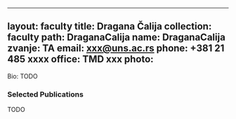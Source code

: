 
---
layout: faculty
title: Dragana Čalija
collection: faculty
path: DraganaCalija
name: DraganaCalija
zvanje: TA
email: xxx@uns.ac.rs
phone: +381 21 485 xxxx
office: TMD xxx
photo: 
---

Bio: TODO

### Selected Publications

TODO
